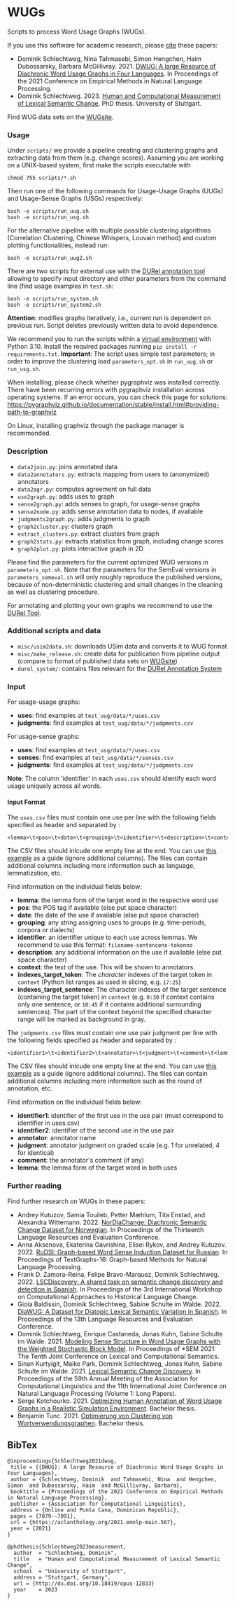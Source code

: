 # WUGs

Scripts to process Word Usage Graphs (WUGs).

If you use this software for academic research, please [cite](#bibtex) these papers:

- Dominik Schlechtweg, Nina Tahmasebi, Simon Hengchen, Haim Dubossarsky, Barbara McGillivray. 2021. [DWUG: A large Resource of Diachronic Word Usage Graphs in Four Languages](https://aclanthology.org/2021.emnlp-main.567/). In Proceedings of the 2021 Conference on Empirical Methods in Natural Language Processing.
- Dominik Schlechtweg. 2023. [Human and Computational Measurement of Lexical Semantic Change](http://dx.doi.org/10.18419/opus-12833). PhD thesis. University of Stuttgart.

Find WUG data sets on the [WUGsite](https://www.ims.uni-stuttgart.de/data/wugs).

### Usage

Under `scripts/` we provide a pipeline creating and clustering graphs and extracting data from them (e.g. change scores). Assuming you are working on a UNIX-based system, first make the scripts executable with

	chmod 755 scripts/*.sh

Then run one of the following commands for Usage-Usage Graphs (UUGs) and Usage-Sense Graphs (USGs) respectively:

	bash -e scripts/run_uug.sh
	bash -e scripts/run_usg.sh
	
For the alternative pipeline with multiple possible clustering algorithms (Correlation Clustering, Chinese Whispers, Louvain method) and custom plotting functionalities, instead run:

	bash -e scripts/run_uug2.sh

There are two scripts for external use with the [DURel annotation tool](https://www.ims.uni-stuttgart.de/data/durel-tool) allowing to specify input directory and other parameters from the command line (find usage examples in `test.sh`:

	bash -e scripts/run_system.sh
	bash -e scripts/run_system2.sh

__Attention__: modifies graphs iteratively, i.e., current run is dependent on previous run. Script deletes previously written data to avoid dependence.

We recommend you to run the scripts within a [virtual environment](https://pypi.org/project/virtualenv/) with Python 3.10. Install the required packages running `pip install -r requirements.txt`. **Important**: The script uses simple test parameters; in order to improve the clustering load `parameters_opt.sh` in `run_uug.sh` or `run_usg.sh`.

When installing, please check whether pygraphviz was installed correctly. There have been recurring errors with pygraphviz installation across operating systems. If an error occurs, you can check this page for solutions: https://pygraphviz.github.io/documentation/stable/install.html#providing-path-to-graphviz

On Linux, installing graphviz through the package manager is recommended.

### Description

- `data2join.py`:  joins annotated data
- `data2annotators.py`:  extracts mapping from users to (anonymized) annotators
- `data2agr.py`:  computes agreement on full data
- `use2graph.py`:  adds uses to graph
- `sense2graph.py`:  adds senses to graph, for usage-sense graphs
- `sense2node.py`:  adds sense annotation data to nodes, if available
- `judgments2graph.py`:  adds judgments to graph
- `graph2cluster.py`:  clusters graph
- `extract_clusters.py`:  extract clusters from graph
- `graph2stats.py`:  extracts statistics from graph, including change scores
- `graph2plot.py`:  plots interactive graph in 2D

Please find the parameters for the current optimized WUG versions in `parameters_opt.sh`. Note that the parameters for the SemEval versions in `parameters_semeval.sh` will only roughly reproduce the published versions, because of non-deterministic clustering and small changes in the cleaning as well as clustering procedure.

For annotating and plotting your own graphs we recommend to use the [DURel Tool](https://www.ims.uni-stuttgart.de/data/durel-tool).

### Additional scripts and data

- `misc/usim2data.sh`:  downloads USim data and converts it to WUG format
- `misc/make_release.sh`: create data for publication from pipeline output (compare to format of published data sets on [WUGsite](https://www.ims.uni-stuttgart.de/data/wugs))
- `durel_system/`: contains files relevant for the [DURel Annotation System](https://www.ims.uni-stuttgart.de/data/durel-tool)

### Input

 For usage-usage graphs:

- __uses__: find examples at `test_uug/data/*/uses.csv`
- __judgments__: find examples at `test_uug/data/*/judgments.csv`

 For usage-sense graphs:

- __uses__: find examples at `test_usg/data/*/uses.csv`
- __senses__: find examples at `test_usg/data/*/senses.csv`
- __judgments__: find examples at `test_usg/data/*/judgments.csv`

__Note__: The column 'identifier' in each `uses.csv` should identify each word usage uniquely across all words.

#### Input Format

The `uses.csv` files must contain one use per line with the following fields specified as header and separated by <TAB>:

	<lemma>\t<pos>\t<date>\t<grouping>\t<identifier>\t<description>\t<context>\t<indexes_target_token>\t<indexes_target_sentence>\n

The CSV files should inlcude one empty line at the end. You can use [this example](https://github.com/Garrafao/WUGs/blob/main/test_uug/data/Vorwort/uses.csv) as a guide (ignore additional columns). The files can contain additional columns including more information such as language, lemmatization, etc.

Find information on the individual fields below:

- __lemma__: the lemma form of the target word in the respective word use
- __pos__: the POS tag if available (else put space character)
- __date__: the date of the use if available (else put space character)
- __grouping__: any string assigning uses to groups (e.g. time-periods, corpora or dialects)
- __identifier__: an identifier unique to each use across lemmas. We recommend to use this format: `filename-sentenceno-tokenno`
- __description__: any additional information on the use if available (else put space character)
- __context__: the text of the use. This will be shown to annotators.
- __indexes\_target\_token__: The *character* indexes of the target token in `context` (Python list ranges as used in slicing, e.g. `17:25`)
- __indexes\_target\_sentence__: The character indexes of the target sentence (containing the target token) in `context` (e.g. `0:30` if context contains only one sentence, or `10:45` if it contains additional surrounding sentences). The part of the context beyond the specified character range will be marked as background in gray.

The `judgments.csv` files must contain one use pair judgment per line with the following fields specified as header and separated by <TAB>:

	<identifier1>\t<identifier2>\t<annotator>\t<judgment>\t<comment>\t<lemma>\n

The CSV files should inlcude one empty line at the end. You can use [this example](https://github.com/Garrafao/WUGs/blob/main/test_uug/data/Vorwort/judgments.csv) as a guide (ignore additional columns). The files can contain additional columns including more information such as the round of annotation, etc.

Find information on the individual fields below:

- __identifier1__: identifier of the first use in the use pair (must correspond to identifier in uses.csv)
- __identifier2__: identifier of the second use in the use pair
- __annotator__: annotator name
- __judgment__: annotator judgment on graded scale (e.g. 1 for unrelated, 4 for identical)
- __comment__: the annotator's comment (if any)
- __lemma__: the lemma form of the target word in both uses

### Further reading

Find further research on WUGs in these papers:

- Andrey Kutuzov, Samia Touileb, Petter Mæhlum, Tita Enstad, and Alexandra Wittemann. 2022. [NorDiaChange: Diachronic Semantic Change Dataset for Norwegian](https://aclanthology.org/2022.lrec-1.274/). In Proceedings of the Thirteenth Language Resources and Evaluation Conference.
- Anna Aksenova, Ekaterina Gavrishina, Elisei Rykov, and Andrey Kutuzov. 2022. [RuDSI: Graph-based Word Sense Induction Dataset for Russian](https://aclanthology.org/2022.textgraphs-1.9/). In Proceedings of TextGraphs-16: Graph-based Methods for Natural Language Processing.
- Frank D. Zamora-Reina, Felipe Bravo-Marquez, Dominik Schlechtweg. 2022. [LSCDiscovery: A shared task on semantic change discovery and detection in Spanish](https://aclanthology.org/2022.lchange-1.16/). In Proceedings of the 3rd International Workshop on Computational Approaches to Historical Language Change.
- Gioia Baldissin, Dominik Schlechtweg, Sabine Schulte im Walde. 2022. [DiaWUG: A Dataset for Diatopic Lexical Semantic Variation in Spanish](https://aclanthology.org/2022.lrec-1.278/). In Proceedings of the 13th Language Resources and Evaluation Conference.
- Dominik Schlechtweg, Enrique Castaneda, Jonas Kuhn, Sabine Schulte im Walde. 2021. [Modeling Sense Structure in Word Usage Graphs with the Weighted Stochastic Block Model](https://aclanthology.org/2021.starsem-1.23/). In Proceedings of *SEM 2021: The Tenth Joint Conference on Lexical and Computational Semantics.
- Sinan Kurtyigit, Maike Park, Dominik Schlechtweg, Jonas Kuhn, Sabine Schulte im Walde. 2021. [Lexical Semantic Change Discovery](https://aclanthology.org/2021.acl-long.543/). In Proceedings of the 59th Annual Meeting of the Association for Computational Linguistics and the 11th International Joint Conference on Natural Language Processing (Volume 1: Long Papers).
- Serge Kotchourko. 2021. [Optimizing Human Annotation of Word Usage Graphs in a Realistic Simulation Environment](https://elib.uni-stuttgart.de/handle/11682/11865). Bachelor thesis.
- Benjamin Tunc. 2021. [Optimierung von Clustering von Wortverwendungsgraphen](https://elib.uni-stuttgart.de/handle/11682/11923). Bachelor thesis.

BibTex
--------

```
@inproceedings{Schlechtweg2021dwug,
 title = {{DWUG}: A large Resource of Diachronic Word Usage Graphs in Four Languages},
 author = {Schlechtweg, Dominik  and Tahmasebi, Nina  and Hengchen, Simon  and Dubossarsky, Haim  and McGillivray, Barbara},
 booktitle = {Proceedings of the 2021 Conference on Empirical Methods in Natural Language Processing},
 publisher = {Association for Computational Linguistics},
 address = {Online and Punta Cana, Dominican Republic},
 pages = {7079--7091},
 url = {https://aclanthology.org/2021.emnlp-main.567},
 year = {2021}
}

```
```
@phdthesis{Schlechtweg2023measurement,
  author  = "Schlechtweg, Dominik",
  title   = "Human and Computational Measurement of Lexical Semantic Change",
  school  = "University of Stuttgart",
  address = "Stuttgart, Germany",
  url = {http://dx.doi.org/10.18419/opus-12833}
  year    = 2023
}
```

